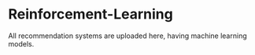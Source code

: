 # Reinforcement-Learning
All recommendation systems are uploaded here, having machine learning models.
